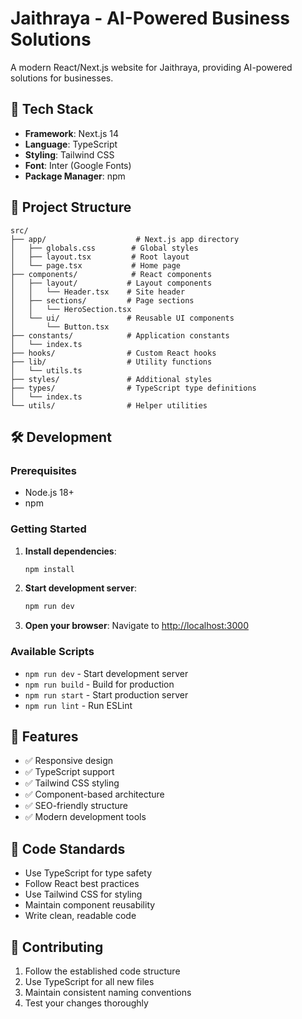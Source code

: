 # Jaithraya - AI-Powered Business Solutions

A modern React/Next.js website for Jaithraya, providing AI-powered solutions for businesses.

## 🚀 Tech Stack

- **Framework**: Next.js 14
- **Language**: TypeScript
- **Styling**: Tailwind CSS
- **Font**: Inter (Google Fonts)
- **Package Manager**: npm

## 📁 Project Structure

```
src/
├── app/                    # Next.js app directory
│   ├── globals.css        # Global styles
│   ├── layout.tsx         # Root layout
│   └── page.tsx           # Home page
├── components/            # React components
│   ├── layout/           # Layout components
│   │   └── Header.tsx    # Site header
│   ├── sections/         # Page sections
│   │   └── HeroSection.tsx
│   └── ui/               # Reusable UI components
│       └── Button.tsx
├── constants/            # Application constants
│   └── index.ts
├── hooks/                # Custom React hooks
├── lib/                  # Utility functions
│   └── utils.ts
├── styles/               # Additional styles
├── types/                # TypeScript type definitions
│   └── index.ts
└── utils/                # Helper utilities
```

## 🛠️ Development

### Prerequisites

- Node.js 18+ 
- npm

### Getting Started

1. **Install dependencies**:
   ```bash
   npm install
   ```

2. **Start development server**:
   ```bash
   npm run dev
   ```

3. **Open your browser**:
   Navigate to [http://localhost:3000](http://localhost:3000)

### Available Scripts

- `npm run dev` - Start development server
- `npm run build` - Build for production
- `npm run start` - Start production server
- `npm run lint` - Run ESLint

## 🎨 Features

- ✅ Responsive design
- ✅ TypeScript support
- ✅ Tailwind CSS styling
- ✅ Component-based architecture
- ✅ SEO-friendly structure
- ✅ Modern development tools

## 📝 Code Standards

- Use TypeScript for type safety
- Follow React best practices
- Use Tailwind CSS for styling
- Maintain component reusability
- Write clean, readable code

## 🤝 Contributing

1. Follow the established code structure
2. Use TypeScript for all new files
3. Maintain consistent naming conventions
4. Test your changes thoroughly
